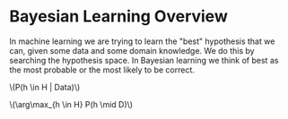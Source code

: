 # Bayesian Learning Overview

In machine learning we are trying to learn the "best" hypothesis that we can, given some data and some domain knowledge. We do this by searching the hypothesis space. In Bayesian learning we think of best as the most probable or the most likely to be correct. 

\\(P(h \in H | Data)\\)

\\(\arg\max_{h \in H} P(h \mid D)\\)